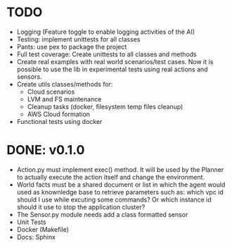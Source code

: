 # TODO

* Logging (Feature toggle to enable logging activities of the AI)
* Testing: implement unittests for all classes
* Pants: use pex to package the project
* Full test coverage: Create unittests to all classes and methods
* Create real examples with real world scenarios/test cases. Now it is possible to use the lib in experimental tests using real actions and sensors.
* Create utils classes/methods for:
  - Cloud scenarios
  - LVM and FS maintenance
  - Cleanup tasks (docker, filesystem temp files cleanup)
  - AWS Cloud formation
* Functional tests using docker

# DONE: v0.1.0
* Action.py must implement exec() method. It will be used by the Planner to actually execute the action itself and change the environment.
* World facts must be a shared document or list in which the agent would used as knownledge base to retrieve parameters such as: which vpc id should I use while excuting some commands? Or which instance id should it use to stop the application cluster?
* The Sensor.py module needs add a class formatted sensor
* Unit Tests
* Docker (Makefile)
* Docs: Sphinx
